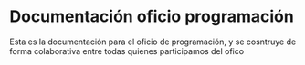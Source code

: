 # Documentación oficio programación

Esta es la documentación para el oficio de programación, y se cosntruye de forma colaborativa entre todas quienes participamos del ofico